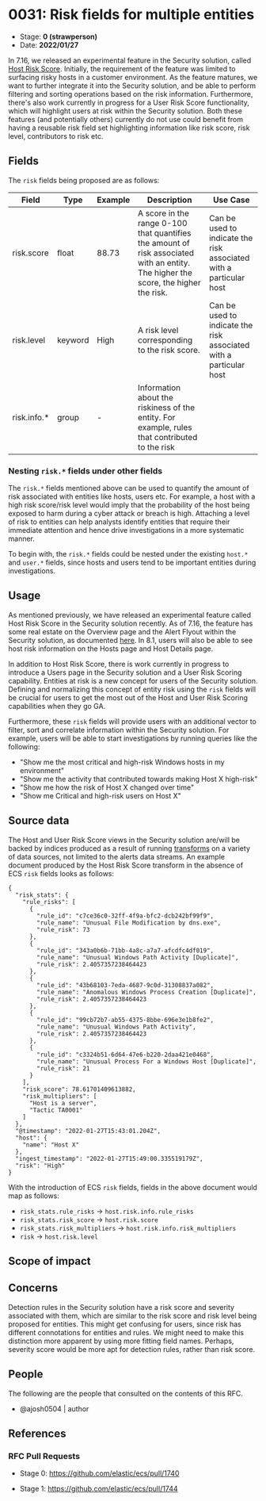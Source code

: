 # 0031: Risk fields for multiple entities

- Stage: **0 (strawperson)**
- Date: **2022/01/27**

<!--
Stage 0: Provide a high level summary of the premise of these changes. Briefly describe the nature, purpose, and impact of the changes. ~2-5 sentences.
-->
In 7.16, we released an experimental feature in the Security solution, called [Host Risk Score](https://www.elastic.co/guide/en/security/7.17/host-risk-score.html). Initially, the requirement of the feature was limited to surfacing risky hosts in a customer environment. As the feature matures, we want to further integrate it into the Security solution, and be able to perform filtering and sorting operations based on the risk information. Furthermore, there's also work currently in progress for a User Risk Score functionality, which will highlight users at risk within the Security solution. Both these features (and potentially others) currently do not use could benefit from having a reusable risk field set highlighting information like risk score, risk level, contributors to risk etc.

<!--
Stage 1: If the changes include field additions or modifications, please create a folder titled as the RFC number under rfcs/text/. This will be where proposed schema changes as standalone YAML files or extended example mappings and larger source documents will go as the RFC is iterated upon.
-->

<!--
Stage X: Provide a brief explanation of why the proposal is being marked as abandoned. This is useful context for anyone revisiting this proposal or considering similar changes later on.
-->

## Fields

<!--
Stage 1: Describe at a high level how this change affects fields. Include new or updated yml field definitions for all of the essential fields in this draft. While not exhaustive, the fields documented here should be comprehensive enough to deeply evaluate the technical considerations of this change. The goal here is to validate the technical details for all essential fields and to provide a basis for adding experimental field definitions to the schema. Use GitHub code blocks with yml syntax formatting, and add them to the corresponding RFC folder.
-->
The `risk` fields being proposed are as follows:

Field | Type | Example | Description | Use Case
-- | -- | -- | -- | -- 
risk.score | float | 88.73 | A score in the range 0-100 that quantifies the amount of risk associated with an entity. The higher the score, the higher the risk. | Can be used to indicate the risk associated with a particular host
risk.level | keyword | High | A risk level corresponding to the risk score. | Can be used to indicate the risk associated with a particular host
risk.info.*| group | - | Information about the riskiness of the entity. For example, rules that contributed to the risk |

### Nesting `risk.*` fields under other fields
The `risk.*` fields mentioned above can be used to quantify the amount of risk associated with entities like hosts, users etc. For example, a host with a high risk score/risk level would imply that the probability of the host being exposed to harm during a cyber attack or breach is high. Attaching a level of risk to entities can help analysts identify entities that require their immediate attention and hence drive investigations in a more systematic manner.

To begin with, the `risk.*` fields could be nested under the existing `host.*` and `user.*` fields, since hosts and users tend to be important entities during investigations.

<!--
Stage 2: Add or update all remaining field definitions. The list should now be exhaustive. The goal here is to validate the technical details of all remaining fields and to provide a basis for releasing these field definitions as beta in the schema. Use GitHub code blocks with yml syntax formatting, and add them to the corresponding RFC folder.
-->

## Usage

<!--
Stage 1: Describe at a high-level how these field changes will be used in practice. Real world examples are encouraged. The goal here is to understand how people would leverage these fields to gain insights or solve problems. ~1-3 paragraphs.
-->
As mentioned previously, we have released an experimental feature called Host Risk Score in the Security solution recently. As of 7.16, the feature has some real estate on the Overview page and the Alert Flyout within the Security solution, as documented [here](https://www.elastic.co/guide/en/security/8.0/host-risk-score.html). In 8.1, users will also be able to see host risk information on the Hosts page and Host Details page. 

In addition to Host Risk Score, there is work currently in progress to introduce a Users page in the Security solution and a User Risk Scoring capability. Entities at risk is a new concept for users of the Security solution. Defining and normalizing this concept of entity risk using the `risk` fields will be crucial for users to get the most out of the Host and User Risk Scoring capabilities when they go GA.

Furthermore, these `risk` fields will provide users with an additional vector to filter, sort and correlate information within the Security solution. For example, users will be able to start investigations by running queries like the following:
* "Show me the most critical and high-risk Windows hosts in my environment"
* "Show me the activity that contributed towards making Host X high-risk"
* "Show me how the risk of Host X changed over time"
* "Show me Critical and high-risk users on Host X"


## Source data

<!--
Stage 1: Provide a high-level description of example sources of data. This does not yet need to be a concrete example of a source document, but instead can simply describe a potential source (e.g. nginx access log). This will ultimately be fleshed out to include literal source examples in a future stage. The goal here is to identify practical sources for these fields in the real world. ~1-3 sentences or unordered list.
-->
The Host and User Risk Score views in the Security solution are/will be backed by indices produced as a result of running [transforms](https://www.elastic.co/guide/en/elasticsearch/reference/current/put-transform.html) on a variety of data sources, not limited to the alerts data streams. An example document produced by the Host Risk Score transform in the absence of ECS `risk` fields looks as follows:

```
{
  "risk_stats": {
    "rule_risks": [
      {
        "rule_id": "c7ce36c0-32ff-4f9a-bfc2-dcb242bf99f9",
        "rule_name": "Unusual File Modification by dns.exe",
        "rule_risk": 73
      },
      {
        "rule_id": "343a0b6b-71bb-4a8c-a7a7-afcdfc4df019",
        "rule_name": "Unusual Windows Path Activity [Duplicate]",
        "rule_risk": 2.4057357238464423
      },
      {
        "rule_id": "43b68103-7eda-4687-9c0d-31308837a082",
        "rule_name": "Anomalous Windows Process Creation [Duplicate]",
        "rule_risk": 2.4057357238464423
      },
      {
        "rule_id": "99cb72b7-ab55-4375-8bbe-696e3e1b8fe2",
        "rule_name": "Unusual Windows Path Activity",
        "rule_risk": 2.4057357238464423
      },
      {
        "rule_id": "c3324b51-6d64-47e6-b220-2daa421e0468",
        "rule_name": "Unusual Process For a Windows Host [Duplicate]",
        "rule_risk": 21
      }
    ],
    "risk_score": 78.61701409613882,
    "risk_multipliers": [
      "Host is a server",
      "Tactic TA0001"
    ]
  },
  "@timestamp": "2022-01-27T15:43:01.204Z",
  "host": {
    "name": "Host X"
  },
  "ingest_timestamp": "2022-01-27T15:49:00.335519179Z",
  "risk": "High"
}
```

With the introduction of ECS `risk` fields, fields in the above document would map as follows:
* `risk_stats.rule_risks` -> `host.risk.info.rule_risks`
* `risk_stats.risk_score` -> `host.risk.score`
* `risk_stats.risk_multipliers` -> `host.risk.info.risk_multipliers`
* `risk` -> `host.risk.level`
<!--
Stage 2: Included a real world example source document. Ideally this example comes from the source(s) identified in stage 1. If not, it should replace them. The goal here is to validate the utility of these field changes in the context of a real world example. Format with the source name as a ### header and the example document in a GitHub code block with json formatting, or if on the larger side, add them to the corresponding RFC folder.
-->

<!--
Stage 3: Add more real world example source documents so we have at least 2 total, but ideally 3. Format as described in stage 2.
-->

## Scope of impact

<!--
Stage 2: Identifies scope of impact of changes. Are breaking changes required? Should deprecation strategies be adopted? Will significant refactoring be involved? Break the impact down into:
 * Ingestion mechanisms (e.g. beats/logstash)
 * Usage mechanisms (e.g. Kibana applications, detections)
 * ECS project (e.g. docs, tooling)
The goal here is to research and understand the impact of these changes on users in the community and development teams across Elastic. 2-5 sentences each.
-->

## Concerns

<!--
Stage 1: Identify potential concerns, implementation challenges, or complexity. Spend some time on this. Play devil's advocate. Try to identify the sort of non-obvious challenges that tend to surface later. The goal here is to surface risks early, allow everyone the time to work through them, and ultimately document resolution for posterity's sake.
-->
Detection rules in the Security solution have a risk score and severity associated with them, which are similar to the risk score and risk level being proposed for entities. This might get confusing for users, since risk has different connotations for entities and rules. We might need to make this distinction more apparent by using more fitting field names. Perhaps, severity score would be more apt for detection rules, rather than risk score. 

<!--
Stage 2: Document new concerns or resolutions to previously listed concerns. It's not critical that all concerns have resolutions at this point, but it would be helpful if resolutions were taking shape for the most significant concerns.
-->

<!--
Stage 3: Document resolutions for all existing concerns. Any new concerns should be documented along with their resolution. The goal here is to eliminate risk of churn and instability by ensuring all concerns have been addressed.
-->

## People

The following are the people that consulted on the contents of this RFC.

* @ajosh0504 | author

<!--
Who will be or has been consulted on the contents of this RFC? Identify authorship and sponsorship, and optionally identify the nature of involvement of others. Link to GitHub aliases where possible. This list will likely change or grow stage after stage.

e.g.:

* @Yasmina | author
* @Monique | sponsor
* @EunJung | subject matter expert
* @JaneDoe | grammar, spelling, prose
* @Mariana
-->


## References

<!-- Insert any links appropriate to this RFC in this section. -->

### RFC Pull Requests

<!-- An RFC should link to the PRs for each of it stage advancements. -->

* Stage 0: https://github.com/elastic/ecs/pull/1740

* Stage 1: https://github.com/elastic/ecs/pull/1744
